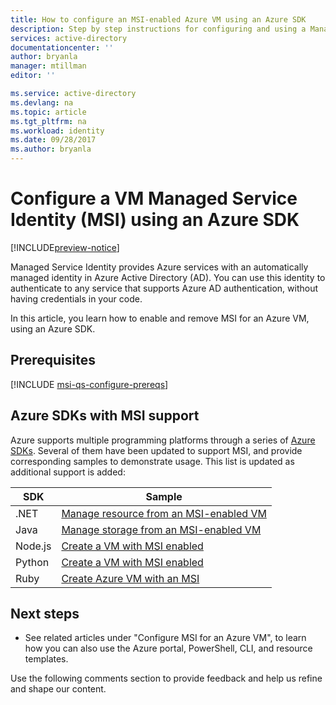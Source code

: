 ```yaml
---
title: How to configure an MSI-enabled Azure VM using an Azure SDK
description: Step by step instructions for configuring and using a Managed Service Identity (MSI) on an Azure VM, using an Azure SDK.
services: active-directory
documentationcenter: ''
author: bryanla
manager: mtillman
editor: ''

ms.service: active-directory
ms.devlang: na
ms.topic: article
ms.tgt_pltfrm: na
ms.workload: identity
ms.date: 09/28/2017
ms.author: bryanla
---
```


# Configure a VM Managed Service Identity (MSI) using an Azure SDK

[!INCLUDE[preview-notice](../../includes/active-directory-msi-preview-notice.md)]

Managed Service Identity provides Azure services with an automatically managed identity in Azure Active Directory (AD). You can use this identity to authenticate to any service that supports Azure AD authentication, without having credentials in your code. 

In this article, you learn how to enable and remove MSI for an Azure VM, using an Azure SDK.

## Prerequisites

[!INCLUDE [msi-qs-configure-prereqs](../../includes/active-directory-msi-qs-configure-prereqs.md)]

## Azure SDKs with MSI support 

Azure supports multiple programming platforms through a series of [Azure SDKs](https://azure.microsoft.com/downloads). Several of them have been updated to support MSI, and provide corresponding samples to demonstrate usage. This list is updated as additional support is added:

| SDK | Sample |
| --- | ------ | 
| .NET   | [Manage resource from an MSI-enabled VM](https://azure.microsoft.com/resources/samples/aad-dotnet-manage-resources-from-vm-with-msi/) |
| Java   | [Manage storage from an MSI-enabled VM](https://azure.microsoft.com/resources/samples/compute-java-manage-resources-from-vm-with-msi-in-aad-group/)|
| Node.js| [Create a VM with MSI enabled](https://azure.microsoft.com/resources/samples/compute-node-msi-vm/) |
| Python | [Create a VM with MSI enabled](https://azure.microsoft.com/resources/samples/compute-python-msi-vm/) |
| Ruby   | [Create Azure VM with an MSI](https://azure.microsoft.com/resources/samples/compute-ruby-msi-vm/) |

## Next steps

- See related articles under "Configure MSI for an Azure VM", to learn how you can also use the Azure portal, PowerShell, CLI, and resource templates.

Use the following comments section to provide feedback and help us refine and shape our content.
